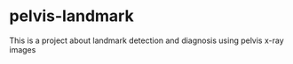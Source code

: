 # pelvis-landmark

This is a project about landmark detection and diagnosis using pelvis x-ray images
